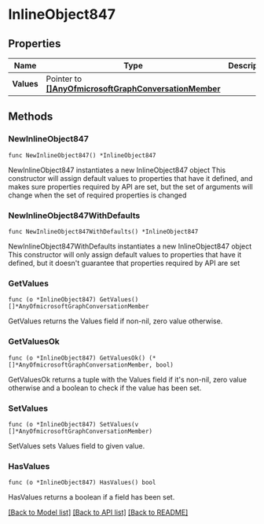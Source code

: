 # InlineObject847

## Properties

Name | Type | Description | Notes
------------ | ------------- | ------------- | -------------
**Values** | Pointer to [**[]AnyOfmicrosoftGraphConversationMember**](AnyOfmicrosoftGraphConversationMember.md) |  | [optional] 

## Methods

### NewInlineObject847

`func NewInlineObject847() *InlineObject847`

NewInlineObject847 instantiates a new InlineObject847 object
This constructor will assign default values to properties that have it defined,
and makes sure properties required by API are set, but the set of arguments
will change when the set of required properties is changed

### NewInlineObject847WithDefaults

`func NewInlineObject847WithDefaults() *InlineObject847`

NewInlineObject847WithDefaults instantiates a new InlineObject847 object
This constructor will only assign default values to properties that have it defined,
but it doesn't guarantee that properties required by API are set

### GetValues

`func (o *InlineObject847) GetValues() []*AnyOfmicrosoftGraphConversationMember`

GetValues returns the Values field if non-nil, zero value otherwise.

### GetValuesOk

`func (o *InlineObject847) GetValuesOk() (*[]*AnyOfmicrosoftGraphConversationMember, bool)`

GetValuesOk returns a tuple with the Values field if it's non-nil, zero value otherwise
and a boolean to check if the value has been set.

### SetValues

`func (o *InlineObject847) SetValues(v []*AnyOfmicrosoftGraphConversationMember)`

SetValues sets Values field to given value.

### HasValues

`func (o *InlineObject847) HasValues() bool`

HasValues returns a boolean if a field has been set.


[[Back to Model list]](../README.md#documentation-for-models) [[Back to API list]](../README.md#documentation-for-api-endpoints) [[Back to README]](../README.md)


